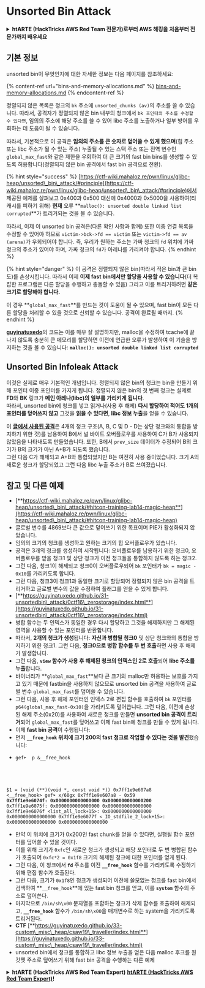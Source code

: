 # Unsorted Bin Attack

<details>

<summary><strong>htARTE (HackTricks AWS Red Team 전문가)로부터 AWS 해킹을 처음부터 전문가까지 배우세요</strong></summary>

HackTricks를 지원하는 다른 방법:

- **회사가 HackTricks에 광고되길 원하거나 HackTricks를 PDF로 다운로드하고 싶다면** [**구독 요금제**](https://github.com/sponsors/carlospolop)를 확인하세요!
- [**공식 PEASS & HackTricks 굿즈**](https://peass.creator-spring.com)를 구매하세요
- [**The PEASS Family**](https://opensea.io/collection/the-peass-family)를 발견하세요, 당사의 독점 [**NFTs**](https://opensea.io/collection/the-peass-family) 컬렉션
- **💬 [Discord 그룹](https://discord.gg/hRep4RUj7f)** 또는 [텔레그램 그룹](https://t.me/peass)에 **가입**하거나 **트위터** 🐦 [**@hacktricks\_live**](https://twitter.com/hacktricks\_live)**를 팔로우**하세요.
- **해킹 요령을 공유하려면** [**HackTricks**](https://github.com/carlospolop/hacktricks) 및 [**HackTricks Cloud**](https://github.com/carlospolop/hacktricks-cloud) github 저장소로 PR을 제출하세요.

</details>

## 기본 정보

unsorted bin이 무엇인지에 대한 자세한 정보는 다음 페이지를 참조하세요:

{% content-ref url="bins-and-memory-allocations.md" %}
[bins-and-memory-allocations.md](bins-and-memory-allocations.md)
{% endcontent-ref %}

정렬되지 않은 목록은 청크의 `bk` 주소에 `unsorted_chunks (av)`의 주소를 쓸 수 있습니다. 따라서, 공격자가 정렬되지 않은 bin 내부의 청크에서 `bk 포인터의 주소를 수정할 수 있다면`, 임의의 주소에 해당 주소를 쓸 수 있어 libc 주소를 노출하거나 일부 방어를 우회하는 데 도움이 될 수 있습니다.

따라서, 기본적으로 이 공격은 **임의의 주소를 큰 숫자로 덮어쓸 수 있게 했으며**(힙 주소 또는 libc 주소가 될 수 있는 주소) 누출될 수 있는 스택 주소 또는 전역 변수인 `global_max_fast`와 같은 제한을 우회하여 더 큰 크기의 fast bin bins를 생성할 수 있도록 허용합니다(정렬되지 않은 bin 공격에서 fast bin 공격으로 전환).

{% hint style="success" %}
[https://ctf-wiki.mahaloz.re/pwn/linux/glibc-heap/unsorted\_bin\_attack/#principle](https://ctf-wiki.mahaloz.re/pwn/linux/glibc-heap/unsorted\_bin\_attack/#principle)에서 제공된 예제를 살펴보고 0x400과 0x500 대신에 0x4000과 0x5000을 사용하여(티캐시를 피하기 위해) **현재** 오류 **`malloc(): unsorted double linked list corrupted`**가 트리거되는 것을 볼 수 있습니다.

따라서, 이제 이 unsorted bin 공격은(다른 확인 사항과 함께) 또한 이중 연결 목록을 수정할 수 있어야 하므로 `victim->bck->fd == victim` 또는 `victim->fd == av (arena)`가 우회되어야 합니다. 즉, 우리가 원하는 주소는 가짜 청크의 `fd` 위치에 가짜 청크의 주소가 있어야 하며, 가짜 청크의 `fd`가 아레나를 가리켜야 합니다.
{% endhint %}

{% hint style="danger" %}
이 공격은 정렬되지 않은 bin(따라서 작은 bin과 큰 bin도)를 손상시킵니다. 따라서 이제 **이제 fast bin에서만 할당을 사용할 수 있습니다**(더 복잡한 프로그램은 다른 할당을 수행하고 충돌할 수 있음) 그리고 이를 트리거하려면 **같은 크기로 할당해야 합니다.**

이 경우 **`global_max_fast`**를 만드는 것이 도움이 될 수 있으며, fast bin이 모든 다른 할당을 처리할 수 있을 것으로 신뢰할 수 있습니다. 공격이 완료될 때까지.
{% endhint %}

[**guyinatuxedo**](https://guyinatuxedo.github.io/31-unsortedbin\_attack/unsorted\_explanation/index.html)의 코드는 이를 매우 잘 설명하지만, malloc을 수정하여 tcache에 끝나지 않도록 충분히 큰 메모리를 할당하면 이전에 언급한 오류가 발생하여 이 기술을 방지하는 것을 볼 수 있습니다: **`malloc(): unsorted double linked list corrupted`**

## Unsorted Bin Infoleak Attack

이것은 실제로 매우 기본적인 개념입니다. 정렬되지 않은 bin의 청크는 bin을 만들기 위해 포인터 이중 포인터를 가지게 됩니다. 정렬되지 않은 bin의 첫 번째 청크는 실제로 **FD**와 **BK** 링크가 **메인 아레나(libc)의 일부를 가리키게 됩니다**.\
따라서, unsorted bin에 청크를 넣고 읽거나(사용 후 해제) **다시 할당하여 적어도 1개의 포인터를 덮어쓰지 않고** 그것을 **읽을 수 있다면**, **libc 정보 누출**을 얻을 수 있습니다.

이 [**글에서 사용된 공격**](https://guyinatuxedo.github.io/33-custom\_misc\_heap/csaw18\_alienVSsamurai/index.html)은 4개의 청크 구조(A, B, C 및 D - D는 상단 청크와의 통합을 방지하기 위한 것)를 남용하여 B에서 널 바이트 오버플로우를 사용하여 C가 B가 사용되지 않았음을 나타내도록 만들었습니다. 또한, B에서 `prev_size` 데이터가 수정되어 B의 크기가 B의 크기가 아닌 A+B가 되도록 했습니다.\
그런 다음 C가 해제되고 A+B와 통합되었지만 B는 여전히 사용 중이었습니다. 크기 A의 새로운 청크가 할당되었고 그런 다음 libc 누출 주소가 B로 쓰여졌습니다.

## 참고 및 다른 예제

* [**https://ctf-wiki.mahaloz.re/pwn/linux/glibc-heap/unsorted\_bin\_attack/#hitcon-training-lab14-magic-heap**](https://ctf-wiki.mahaloz.re/pwn/linux/glibc-heap/unsorted\_bin\_attack/#hitcon-training-lab14-magic-heap)
* 글로벌 변수를 4869보다 큰 값으로 덮어쓰기 위한 목표이며 PIE가 활성화되지 않았습니다.
* 임의의 크기의 청크를 생성하고 원하는 크기의 힙 오버플로우가 있습니다.
* 공격은 3개의 청크를 생성하여 시작됩니다: 오버플로우를 남용하기 위한 청크0, 오버플로우를 받을 청크1 및 상단 청크가 이전 청크들을 통합하지 않도록 하는 청크2.
* 그런 다음, 청크1이 해제되고 청크0이 오버플로우되어 `bk` 포인터가 `bk = magic - 0x10`를 가리키도록 합니다.
* 그런 다음, 청크3이 청크1과 동일한 크기로 할당되어 정렬되지 않은 bin 공격을 트리거하고 글로벌 변수의 값을 수정하여 플래그를 얻을 수 있게 합니다.
* [**https://guyinatuxedo.github.io/31-unsortedbin\_attack/0ctf16\_zerostorage/index.html**](https://guyinatuxedo.github.io/31-unsortedbin\_attack/0ctf16\_zerostorage/index.html)
* 병합 함수는 두 인덱스가 동일한 경우 다시 할당하고 그것을 해제하지만 그 해제된 영역을 사용할 수 있는 포인터를 반환합니다.
* 따라서, **2개의 청크가 생성**됩니다: **자신과 병합될 청크0** 및 상단 청크와의 통합을 방지하기 위한 청크1. 그런 다음, **청크0으로 병합 함수를 두 번 호출**하면 사용 후 해제가 발생합니다.
* 그런 다음, **`view` 함수가 사용 후 해제된 청크의 인덱스인 2로 호출**되어 **libc 주소를 누출**합니다.
* 바이너리가 **`global_max_fast`**보다 큰 크기의 malloc만 허용하는 보호를 가지고 있기 때문에 fastbin을 사용하지 않으므로 unsorted bin 공격을 사용하여 글로벌 변수 `global_max_fast`를 덮어쓸 수 있습니다.
* 그런 다음, 사용 후 해제 포인터인 인덱스 2로 편집 함수를 호출하여 `bk` 포인터를 `p64(global_max_fast-0x10)`을 가리키도록 덮어씁니다. 그런 다음, 이전에 손상된 해제 주소(0x20)를 사용하여 새로운 청크를 만들면 **unsorted bin 공격이 트리거**되어 `global_max_fast`를 덮어쓰고 이제 fast bin에 청크를 만들 수 있게 됩니다.
* 이제 **fast bin 공격**이 수행됩니다:
* 먼저 **`__free_hook` 위치에 크기 200의 fast 청크로 작업할 수 있다는 것을 발견**했습니다:
* <pre class="language-c"><code class="lang-c">gef➤  p &#x26;__free_hook
$1 = (void (**)(void *, const void *)) 0x7ff1e9e607a8 &#x3C;__free_hook>
gef➤  x/60gx 0x7ff1e9e607a8 - 0x59
<strong>0x7ff1e9e6074f: 0x0000000000000000      0x0000000000000200
</strong>0x7ff1e9e6075f: 0x0000000000000000      0x0000000000000000
0x7ff1e9e6076f &#x3C;list_all_lock+15>:      0x0000000000000000      0x0000000000000000
0x7ff1e9e6077f &#x3C;_IO_stdfile_2_lock+15>: 0x0000000000000000      0x0000000000000000
</code></pre>
* 만약 이 위치에 크기가 0x200인 fast chunk를 얻을 수 있다면, 실행될 함수 포인터를 덮어쓸 수 있을 것이다.
* 이를 위해 크기가 `0xfc`인 새로운 청크가 생성되고 해당 포인터로 두 번 병합된 함수가 호출되어 `0xfc*2 = 0x1f8` 크기의 해제된 청크에 대한 포인터를 얻게 된다.
* 그런 다음, 이 청크에서 **`fd`** 주소를 이전 **`__free_hook`** 함수를 가리키도록 수정하기 위해 편집 함수가 호출된다.
* 그런 다음, 크기가 `0x1f8`인 청크가 생성되어 이전에 쓸모없는 청크를 fast bin에서 검색하여 **`__free_hook`**에 있는 fast bin 청크를 얻고, 이를 **`system`** 함수의 주소로 덮어쓴다.
* 마지막으로 `/bin/sh\x00` 문자열을 포함하는 청크가 삭제 함수를 호출하여 해제되고, **`__free_hook`** 함수가 `/bin/sh\x00`을 매개변수로 하는 system을 가리키도록 트리거된다.
* **CTF** [**https://guyinatuxedo.github.io/33-custom\_misc\_heap/csaw19\_traveller/index.html**](https://guyinatuxedo.github.io/33-custom\_misc\_heap/csaw19\_traveller/index.html)
* unsorted bin에서 청크를 통합하고 libc 정보 누출을 얻은 다음 malloc 후크를 원 갓젯 주소로 덮어쓰기 위해 fast bin 공격을 수행하는 다른 예제

<details>

<summary><strong>htARTE (HackTricks AWS Red Team Expert)</strong> <a href="https://training.hacktricks.xyz/courses/arte"><strong>htARTE (HackTricks AWS Red Team Expert)</strong></a><strong>!</strong></summary>

HackTricks를 지원하는 다른 방법:

* **회사를 HackTricks에서 광고하거나 PDF로 다운로드**하고 싶다면 [**SUBSCRIPTION PLANS**](https://github.com/sponsors/carlospolop)를 확인하세요!
* [**공식 PEASS & HackTricks 스왜그**](https://peass.creator-spring.com)를 구매하세요
* [**The PEASS Family**](https://opensea.io/collection/the-peass-family)를 발견하세요, 당사의 독점 [**NFTs**](https://opensea.io/collection/the-peass-family) 컬렉션
* 💬 **Discord 그룹**에 가입하거나 [**텔레그램 그룹**](https://t.me/peass)에 가입하거나 **트위터** 🐦 [**@hacktricks\_live**](https://twitter.com/hacktricks\_live)를 팔로우하세요.
* **HackTricks** 및 **HackTricks Cloud** github 저장소에 PR을 제출하여 해킹 트릭을 공유하세요.

</details>
